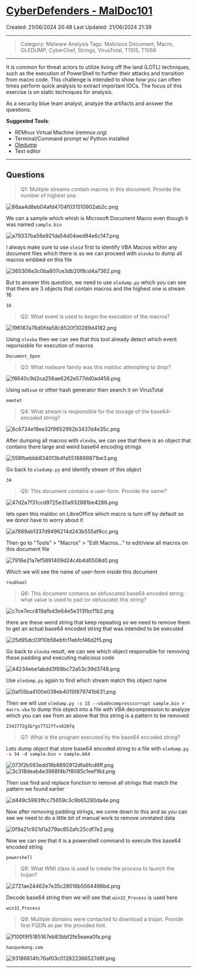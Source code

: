# [CyberDefenders - MalDoc101](https://cyberdefenders.org/blueteam-ctf-challenges/maldoc101/)
Created: 21/06/2024 20:48
Last Updated: 21/06/2024 21:39
* * *
>Category: Malware Analysis
>Tags: Malicious Document, Macro, OLEDUMP, CyberChef, Strings, VirusTotal, T1105, T1059
* * *
It is common for threat actors to utilize living off the land (LOTL) techniques, such as the execution of PowerShell to further their attacks and transition from macro code. This challenge is intended to show how you can often times perform quick analysis to extract important IOCs. The focus of this exercise is on static techniques for analysis.

As a security blue team analyst, analyze the artifacts and answer the questions.

**Suggested Tools**:
- REMnux Virtual Machine (remnux.org)
- Terminal/Command prompt w/ Python installed
- [Oledump](https://blog.didierstevens.com/programs/oledump-py/)
- Text editor
* * *
## Questions
> Q1: Multiple streams contain macros in this document. Provide the number of highest one.

![66aa4d8eb04afd4704f031510902ab2c.png](../../_resources/66aa4d8eb04afd4704f031510902ab2c.png)

We can a sample which whish is Microsoft Document Macro even though it was named `sample.bin`

![a79337ba56e921da54d04eed94e6c147.png](../../_resources/a79337ba56e921da54d04eed94e6c147.png)

I always make sure to use `oleid` first to identify VBA Macros within any document files which there is so we can proceed with `olevba` to dump all macros embbed on this file

![365309a3c0ba807ce3db20f8cd4a7362.png](../../_resources/365309a3c0ba807ce3db20f8cd4a7362.png)

But to answer this question, we need to use `oledump.py` which you can see that there are 3 objects that contain macros and the highest one is stream 16

```
16
```

> Q2: What event is used to begin the execution of the macros?

![196167a78d0fda58c8520f30289d4182.png](../../_resources/196167a78d0fda58c8520f30289d4182.png)

Using `olevba` then we can see that this tool already detect which event reponsisble for execution of macros

```
Document_Open
```

> Q3: What malware family was this maldoc attempting to drop?

![f6640c9d2ca256ae6262e577dd0ad456.png](../../_resources/f6640c9d2ca256ae6262e577dd0ad456.png)

Using `md5sum` or other hash generator then search it on VirusTotal

```
emotet
```

> Q4: What stream is responsible for the storage of the base64-encoded string?

![6c6734e18ee32f9652992b3437d4e35c.png](../../_resources/6c6734e18ee32f9652992b3437d4e35c.png)

After dumping all macros with `olevba`, we can see that there is an object that contains there large and weird base64 encoding strings

![558fbebbb834013b4fa5516899871be3.png](../../_resources/558fbebbb834013b4fa5516899871be3.png)

Go back to `oledump.py` and identify stream of this object

```
34
```

> Q5: This document contains a user-form. Provide the name?

![47d2a7f31ccd9725e35a932881be4286.png](../../_resources/47d2a7f31ccd9725e35a932881be4286.png)

lets open this maldoc on LibreOffice which macro is turn off by default so we donot have to worry about it

![a7889ab1337d9496214d243b555af9cc.png](../../_resources/a7889ab1337d9496214d243b555af9cc.png)

Then go to "Tools" > "Macros" > "Edit Macros..." to edit/view all macros on this document file

![7916e21a7ef5891409d24c4b4d0508d0.png](../../_resources/7916e21a7ef5891409d24c4b4d0508d0.png)

Which we will see the name of user-form inside this document

```
roubhaol
```

> Q6: This document contains an obfuscated base64 encoded string; what value is used to pad (or obfuscate) this string?

![c7ce7ecc819afbd3e64e5e313fbcf1b2.png](../../_resources/c7ce7ecc819afbd3e64e5e313fbcf1b2.png)

there are these weird string that keep repeating so we need to remove them to get an actual base64 encoded string that was intended to be executed

![25d95dc03f10b56ebfc11ebfcf46d2f5.png](../../_resources/25d95dc03f10b56ebfc11ebfcf46d2f5.png)

Go back to `olevba` result, we can see which object responsible for removing these padding and executing malicious code

![44234ebe1abdd3f68bc72a53c39d3748.png](../../_resources/44234ebe1abdd3f68bc72a53c39d3748.png)

Use `oledump.py` again to find which stream match this object name

![0af55ba4100e039eb4015f879741b631.png](../../_resources/0af55ba4100e039eb4015f879741b631.png)

Then we will use `oledump.py -s 15 --vbadecompresscorrupt sample.bin > macro.vba` to dump this object into a file with VBA decompression to analyze which you can see from an above that this string is a pattern to be removed

```
2342772g3&*gs7712ffvs626fq
```

> Q7: What is the program executed by the base64 encoded string?

Lets dump object that store base64 encoded string to a file with `oledump.py -s 34 -d sample.bin > sample.b64`

![073f2b593edd18b8892912dfa6fcd6ff.png](../../_resources/073f2b593edd18b8892912dfa6fcd6ff.png)
![3c318deab4e3968f4b7f8085c1eef16d.png](../../_resources/3c318deab4e3968f4b7f8085c1eef16d.png)

Then use find and replace function to remove all strings that match the pattern we found earlier

![d449c5993ffcc75659c3c9b65290da4e.png](../../_resources/d449c5993ffcc75659c3c9b65290da4e.png)

Now after removing padding strings, we come down to this and as you can see we need to do a little bit of manual work to remove unrelated data

![0f9a21c921d1a279ac852afc25cdf7e2.png](../../_resources/0f9a21c921d1a279ac852afc25cdf7e2.png)

Now we can see that it is a powershell command to execute this base64 encoded string

```
powershell
```

> Q8: What WMI class is used to create the process to launch the trojan?

![2721ae24462e7e35c28016b5564498bd.png](../../_resources/2721ae24462e7e35c28016b5564498bd.png)

Decode base64 string then we will see that `win32_Process` is used here

```
win32_Process
```

> Q9: Multiple domains were contacted to download a trojan. Provide first FQDN as per the provided hint.

![f100f9f5185167eb83bbf2fe5eaea0fa.png](../../_resources/f100f9f5185167eb83bbf2fe5eaea0fa.png)
```
haoqunkong.com
```

![93186614fc76af03c012822366527d6f.png](../../_resources/93186614fc76af03c012822366527d6f.png)
* * *
